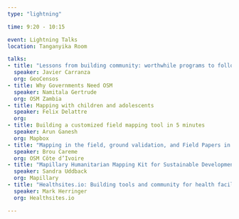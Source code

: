 ```yaml
---
type: "lightning"

time: 9:20 - 10:15

event: Lightning Talks
location: Tanganyika Room

talks:
- title: "Lessons from building community: worthwhile programs to follow"
  speaker: Javier Carranza
  org: GeoCensos
- title: Why Governments Need OSM
  speaker: Namitala Gertrude
  org: OSM Zambia
- title: Mapping with children and adolescents
  speaker: Felix Delattre 
  org:
- title: Building a customized field mapping tool in 5 minutes
  speaker: Arun Ganesh
  org: Mapbox
- title: "Mapping in the field, ground validation, and Field Papers in Côte d’Ivoire"
  speaker: Brou Careme
  org: OSM Côte d’Ivoire
- title: "Mapillary Humanitarian Mapping Kit for Sustainable Development"
  speaker: Sandra Uddback
  org: Mapillary
- title: "Healthsites.io: Building tools and community for health facility data"
  speaker: Mark Herringer
  org: Healthsites.io

---
```

